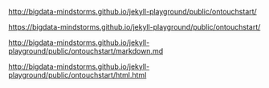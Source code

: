 http://bigdata-mindstorms.github.io/jekyll-playground/public/ontouchstart/

https://bigdata-mindstorms.github.io/jekyll-playground/public/ontouchstart/

http://bigdata-mindstorms.github.io/jekyll-playground/public/ontouchstart/markdown.md

http://bigdata-mindstorms.github.io/jekyll-playground/public/ontouchstart/html.html
